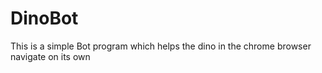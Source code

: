 # DinoBot
This is a simple Bot program which helps the dino in the chrome browser navigate on its own
